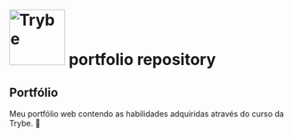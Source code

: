 # <a href="https://www.betrybe.com/" target='_new'><img src="https://app.betrybe.com/assets/images/trybe-logo.png" alt="Trybe" width=100></a> portfolio repository


## Portfólio

Meu portfólio web contendo as habilidades adquiridas através do curso da Trybe. :rocket:
